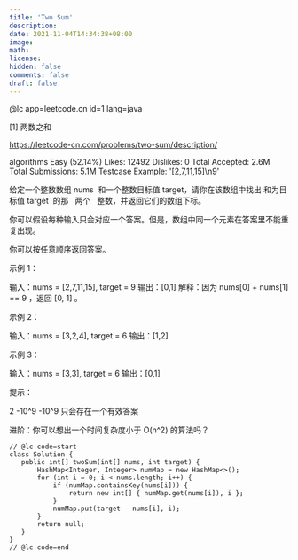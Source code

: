 ```yaml
---
title: 'Two Sum'
description:
date: 2021-11-04T14:34:38+08:00
image:
math:
license:
hidden: false
comments: false
draft: false
---
```


@lc app=leetcode.cn id=1 lang=java

[1] 两数之和

https://leetcode-cn.com/problems/two-sum/description/

algorithms Easy (52.14%)
Likes: 12492
Dislikes: 0
Total Accepted: 2.6M
Total Submissions: 5.1M
Testcase Example: '[2,7,11,15]\n9'

给定一个整数数组 nums  和一个整数目标值 target，请你在该数组中找出 和为目标值 target  的那   两个  
整数，并返回它们的数组下标。

你可以假设每种输入只会对应一个答案。但是，数组中同一个元素在答案里不能重复出现。

你可以按任意顺序返回答案。

示例 1：

输入：nums = [2,7,11,15], target = 9 输出：[0,1] 解释：因为 nums[0] + nums[1] == 9 ，返回 [0, 1] 。

示例 2：

输入：nums = [3,2,4], target = 6 输出：[1,2]

示例 3：

输入：nums = [3,3], target = 6 输出：[0,1]

提示：

2 -10^9 -10^9 只会存在一个有效答案

进阶：你可以想出一个时间复杂度小于 O(n^2) 的算法吗？

```
// @lc code=start
class Solution {
   public int[] twoSum(int[] nums, int target) {
       HashMap<Integer, Integer> numMap = new HashMap<>();
       for (int i = 0; i < nums.length; i++) {
           if (numMap.containsKey(nums[i])) {
               return new int[] { numMap.get(nums[i]), i };
           }
           numMap.put(target - nums[i], i);
       }
       return null;
   }
}
// @lc code=end
```
